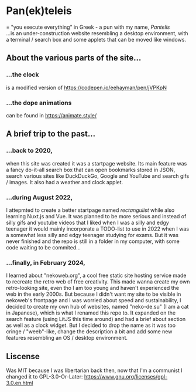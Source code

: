 # Pan(ek)teleis
= "you execute everything" in Greek - a pun with my name, _Pantelis_<br>
...is an under-construction website resembling a desktop environment, with a terminal / search box and some applets that can be moved like windows.
<br>
## About the various parts of the site...<br>
### ...the clock
is a modified version of https://codepen.io/eehayman/pen/jVPKpN
### ...the dope animations
can be found in https://animate.style/
<br>
## A brief trip to the past...<br>
### ...back to 2020,
when this site was created it was a startpage website. Its main feature was a fancy do-it-all search box that can open bookmarks stored in JSON, search various sites like DuckDuckGo, Google and YouTube and search gifs / images. It also had a weather and clock applet.
### ...during August 2022,
I attepmted to create a better startpage named _rectangulist_ while also learning Nuxt.js and Vue. It was planned to be more serious and instead of silly gifs and youtube videos that I liked when I was a silly and edgy teenager it would mainly incorporate a TODO-list to use in 2022 when I was a somewhat less silly and edgy teenager studying for exams. But it was never finished and the repo is still in a folder in my computer, with some code waiting to be commited...
### ...finally, in February 2024,
I learned about "nekoweb.org", a cool free static site hosting service made to recreate the retro web of free creativity. This made wanna create my own retro-looking site, even tho I am too young and haven't experienced the web in the early 2000s. But because I didn't want my site to be visible in nekoweb's frontpage and I was worried about speed and sustainability, I decided to create my own hub of websites, named "neko-de.su" (I am a cat in Japanese), which is what I renamed this repo to. It expanded on the search feature (using LitJS this time around) and had a brief about section as well as a clock widget. But I decided to drop the name as it was too cringe / "weeb"-like, change the description a bit and add some new features resembling an OS / desktop environment.
<br>
## Liscense
Was MIT because I was libertarian back then, now that I'm a communist I changed it to GPL-3.0-Or-Later:
https://www.gnu.org/licenses/gpl-3.0.en.html